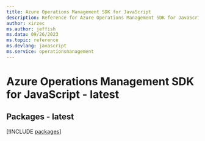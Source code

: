 ```yaml
---
title: Azure Operations Management SDK for JavaScript
description: Reference for Azure Operations Management SDK for JavaScript
author: xirzec
ms.author: jeffish
ms.data: 09/26/2023
ms.topic: reference
ms.devlang: javascript
ms.service: operationsmanagement
---
```

# Azure Operations Management SDK for JavaScript - latest
## Packages - latest
[!INCLUDE [packages](operations-management-index.md)]